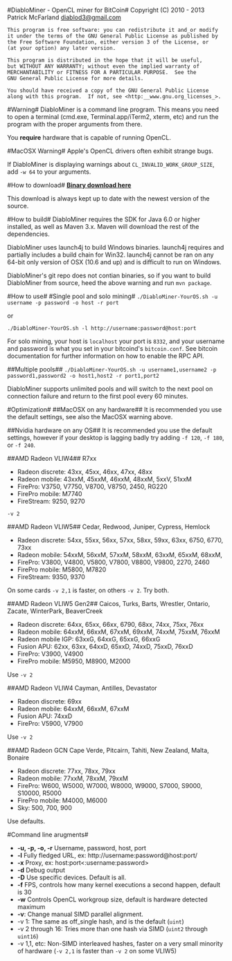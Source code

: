 #DiabloMiner - OpenCL miner for BitCoin#
    Copyright (C) 2010 - 2013 Patrick McFarland <diablod3@gmail.com>

    This program is free software: you can redistribute it and_or modify
    it under the terms of the GNU General Public License as published by
    the Free Software Foundation, either version 3 of the License, or
    (at your option) any later version.

    This program is distributed in the hope that it will be useful,
    but WITHOUT ANY WARRANTY; without even the implied warranty of
    MERCHANTABILITY or FITNESS FOR A PARTICULAR PURPOSE.  See the
    GNU General Public License for more details.

    You should have received a copy of the GNU General Public License
    along with this program.  If not, see <http:__www.gnu.org_licenses_>.

#Warning#
DiabloMiner is a command line program. This means you need to open a terminal
(cmd.exe, Terminal.app/iTerm2, xterm, etc) and run the program with the proper
arguments from there.

You __require__ hardware that is capable of running OpenCL.

#MacOSX Warning#
Apple's OpenCL drivers often exhibit strange bugs.

If DiabloMiner is displaying warnings about `CL_INVALID_WORK_GROUP_SIZE`, add
`-w 64` to your arguments.

#How to download#
__[Binary download here](http://adterrasperaspera.com/DiabloMiner.zip)__

This download is always kept up to date with the newest version of the source.

#How to build#
DiabloMiner requires the SDK for Java 6.0 or higher installed, as well as
Maven 3.x. Maven will download the rest of the dependencies.

DiabloMiner uses launch4j to build Windows binaries. launch4j requires and
partially includes a build chain for Win32. launch4j cannot be ran on any
64-bit only version of OSX (10.6 and up) and is difficult to run on Windows.

DiabloMiner's git repo does not contian binaries, so if you want to build
DiabloMiner from source, heed the above warning and run `mvn package`.

#How to use#
#Single pool and solo mining#
`./DiabloMiner-YourOS.sh -u username -p password -o host -r port`

or

`./DiabloMiner-YourOS.sh -l http://username:password@host:port`

For solo mining, your host is `localhost` your port is `8332`, and your
username and password is what you set in your bitcoind's `bitcoin.conf`.
See bitcoin documentation for further information on how to enable the RPC
API.

##Multiple pools##
`./DiabloMiner-YourOS.sh -u username1,username2 -p password1,password2
 -o host1,host2 -r port1,port2`

DiabloMiner supports unlimited pools and will switch to the next pool on
connection failure and return to the first pool every 60 minutes.

#Optimization#
##MacOSX on any hardware##
It is recommended you use the default settings, see also the MacOSX warning
above.

##Nvidia hardware on any OS##
It is recommended you use the default settings, however if your desktop is
lagging badly try adding `-f 120`, `-f 180`, or `-f 240`.

##AMD Radeon VLIW4##
R7xx

* Radeon discrete: 43xx, 45xx, 46xx, 47xx, 48xx
* Radeon mobile: 43xxM, 45xxM, 46xxM, 48xxM, 5xxV, 51xxM
* FirePro: V3750, V7750, V8700, V8750, 2450, RG220
* FirePro mobile: M7740
* FireStream: 9250, 9270

`-v 2`

##AMD Radeon VLIW5##
Cedar, Redwood, Juniper, Cypress, Hemlock

* Radeon discrete: 54xx, 55xx, 56xx, 57xx, 58xx, 59xx, 63xx, 6750, 6770, 73xx
* Radeon mobile: 54xxM, 56xxM, 57xxM, 58xxM, 63xxM, 65xxM, 68xxM,
* FirePro: V3800, V4800, V5800, V7800, V8800, V9800, 2270, 2460
* FirePro mobile: M5800, M7820
* FireStream: 9350, 9370

On some cards `-v 2,1` is faster, on others `-v 2`. Try both.

##AMD Radeon VLIW5 Gen2##
Caicos, Turks, Barts, Wrestler, Ontario, Zacate, WinterPark, BeaverCreek

* Radeon discrete: 64xx, 65xx, 66xx, 6790, 68xx, 74xx, 75xx, 76xx
* Radeon mobile: 64xxM, 66xxM, 67xxM, 69xxM, 74xxM, 75xxM, 76xxM
* Radeon mobile IGP: 63xxG, 64xxG, 65xxG, 66xxG
* Fusion APU: 62xx, 63xx, 64xxD, 65xxD, 74xxD, 75xxD, 76xxD
* FirePro: V3900, V4900
* FirePro mobile: M5950, M8900, M2000

Use `-v 2`

##AMD Radeon VLIW4
Cayman, Antilles, Devastator

* Radeon discrete: 69xx
* Radeon mobile: 64xxM, 66xxM, 67xxM
* Fusion APU: 74xxD
* FirePro: V5900, V7900

Use `-v 2`

##AMD Radeon GCN
Cape Verde, Pitcairn, Tahiti, New Zealand, Malta, Bonaire
* Radeon discrete: 77xx, 78xx, 79xx
* Radeon mobile: 77xxM, 78xxM, 79xxM
* FirePro: W600, W5000, W7000, W8000, W9000, S7000, S9000, S10000, R5000
* FirePro mobile: M4000, M6000
* Sky: 500, 700, 900

Use defaults.

#Command line arugments#
* __-u, -p, -o, -r__ Username, password, host, port
* __-l__ Fully fledged URL, ex: http://username:password@host:port/
* __-x__ Proxy, ex: host:port<:username:password>
* __-d__ Debug output
* __-D__ Use specific devices. Default is all.
* __-f__ FPS, controls how many kernel executions a second happen, default is 30
* __-w__ Controls OpenCL workgroup size, default is hardware detected maximum
* __-v__: Change manual SIMD parallel alignment.
 * -v 1: The same as off_single hash, and is the default (`uint`)
 * -v 2 through 16: Tries more than one hash via SIMD (`uint2` through `uint16`)
 * -v 1,1, etc: Non-SIMD interleaved hashes, faster on a very small minority of
   hardware (`-v 2,1` is faster than `-v 2` on some VLIW5)


